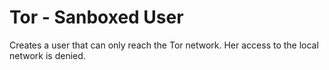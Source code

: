 Tor - Sanboxed User
==================

Creates a user that can only reach the Tor network. Her access to
the local network is denied.
